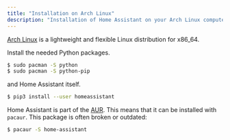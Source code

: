 ```yaml
---
title: "Installation on Arch Linux"
description: "Installation of Home Assistant on your Arch Linux computer."
---
```


[Arch Linux](https://www.archlinux.org/) is a lightweight and flexible Linux distribution for x86_64.

Install the needed Python packages.

```bash
$ sudo pacman -S python
$ sudo pacman -S python-pip
```

and Home Assistant itself.

```bash
$ pip3 install --user homeassistant
```

Home Assistant is part of the [AUR](https://aur.archlinux.org/packages/home-assistant/). This means that it can be installed with `pacaur`. This package is often broken or outdated:

```bash
$ pacaur -S home-assistant
```
